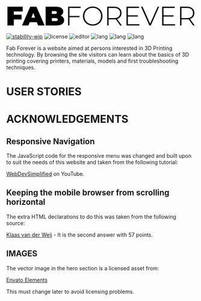 ![FAB FOREVER](https://github.com/RebellionWebdesign/fab-forever/blob/main/img/fab-forever-logo.svg)  

[![stability-wip](https://img.shields.io/badge/STABILITY-WIP-red.svg)](https://github.com/mkenney/software-guides/blob/master/STABILITY-BADGES.md#work-in-progress) ![license](https://img.shields.io/badge/GPL-CC--BY--NC--SA-green.svg) ![editor](https://img.shields.io/badge/VSCODE-blue.svg) ![lang](https://img.shields.io/badge/CSS3-blue.svg) ![lang](https://img.shields.io/badge/HTML5-orange.svg) ![lang](https://img.shields.io/badge/JS-yellow.svg)

Fab Forever is a website aimed at persons interested in 3D Printing technology. By browsing the site visitors can learn about the basics of 3D printing covering printers, materials, models and first troubleshooting techniques.

# USER STORIES  



# ACKNOWLEDGEMENTS

## Responsive Navigation  
The JavaScript code for the responsive menu was changed and built upon to suit the needs of this website and taken from the following tutorial:

[WebDevSimplified](https://www.youtube.com/watch?v=At4B7A4GOPg) on YouTube.

## Keeping the mobile browser from scrolling horizontal
The extra HTML declarations to do this was taken from the following source:

[Klaas van der Weij](https://stackoverflow.com/questions/4192277/disable-horizontal-scroll-on-mobile-web) - It is the second answer with 57 points.

## IMAGES
The vector image in the hero section is a licensed asset from:

[Envato Elements](https://elements.envato.com/de/isometric-3d-printer-vector-illustration-C74XDF5)

This must change later to avoid licensing problems.



